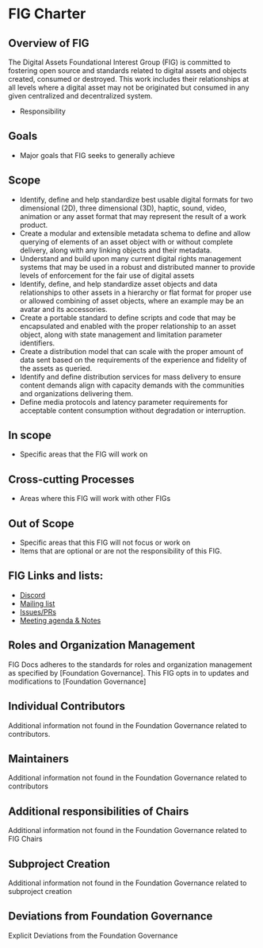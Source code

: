 # FIG Charter


## Overview of FIG

The Digital Assets Foundational Interest Group (FIG) is committed to fostering open source and standards related to digital assets and objects created, consumed or destroyed. This work includes their relationships at all levels where a digital asset may not be originated but consumed in any given centralized and decentralized system.

- Responsibility

## Goals

- Major goals that FIG seeks to generally achieve

## Scope

* Identify, define and help standardize best usable digital formats for two dimensional (2D), three dimensional (3D), haptic, sound, video, animation or any asset format that may represent the result of a work product.
* Create a modular and extensible metadata schema to define and allow querying of elements of an asset object with or without complete delivery, along with any linking objects and their metadata.
* Understand and build upon many current digital rights management systems that may be used in a robust and distributed manner to provide levels of enforcement for the fair use of digital assets
* Identify, define, and help standardize asset objects and data relationships to other assets in a hierarchy or flat format for proper use or allowed combining of asset objects, where an example may be an avatar and its accessories.
* Create a portable standard to define scripts and code that may be encapsulated and enabled with the proper relationship to an asset object, along with state management and limitation parameter identifiers.
* Create a distribution model that can scale with the proper amount of data sent based on the requirements of the experience and fidelity of the assets as queried. 
* Identify and define distribution services for mass delivery to ensure content demands align with capacity demands with the communities and organizations delivering them.
* Define media protocols and latency parameter requirements for acceptable content consumption without degradation or interruption.

## In scope

- Specific areas that the FIG will work on

## Cross-cutting Processes

- Areas where this FIG will work with other FIGs

## Out of Scope

- Specific areas that this FIG will not focus or work on
- Items that are optional or are not the responsibility of this FIG.

## FIG Links and lists:

- [Discord](https://discord.gg/openmetaverse)
- [Mailing list](https://lists.openmv.org/g/fig-digitalassets)
- [Issues/PRs](https://github.com/Open-MV/fig-digitalassets/issues)
- [Meeting agenda & Notes](https://github.com/Open-MV/fig-digitalassets/discussions/categories/meetings)

## Roles and Organization Management

FIG Docs adheres to the standards for roles and organization management as specified by [Foundation Governance].
This FIG opts in to updates and modifications to [Foundation Governance]

## Individual Contributors

Additional information not found in the Foundation Governance related to contributors.

## Maintainers

Additional information not found in the Foundation Governance related to contributors

## Additional responsibilities of Chairs

Additional information not found in the Foundation Governance related to FIG Chairs

## Subproject Creation

Additional information not found in the Foundation Governance related to subproject creation

## Deviations from Foundation Governance

Explicit Deviations from the Foundation Governance